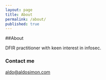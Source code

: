 ```yaml
---
layout: page
title: About
permalink: /about/
published: true
---
```

##About

DFIR practitioner with keen interest in infosec.

### Contact me

[aldo@aldosimon.com](mailto:aldo@aldosimon.com)
